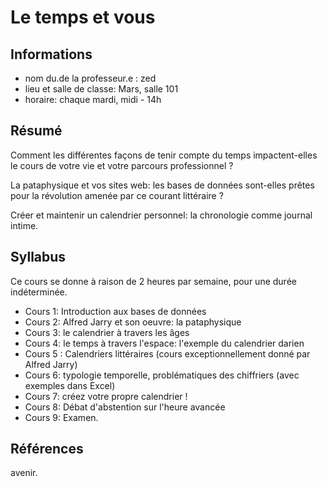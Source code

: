 # Le temps et vous

## Informations

* nom du.de la professeur.e : zed
* lieu et salle de classe: Mars, salle 101
* horaire: chaque mardi, midi - 14h

## Résumé

Comment les différentes façons de tenir compte du temps impactent-elles le cours de votre vie et votre parcours professionnel ?

La pataphysique et vos sites web: les bases de données sont-elles prêtes pour la révolution amenée par ce courant littéraire ?

Créer et maintenir un calendrier personnel: la chronologie comme journal intime.

## Syllabus

Ce cours se donne à raison de 2 heures par semaine, pour une durée indéterminée.

* Cours 1: Introduction aux bases de données
* Cours 2: Alfred Jarry et son oeuvre: la pataphysique
* Cours 3: le calendrier à travers les âges
* Cours 4: le temps à travers l'espace: l'exemple du calendrier darien
* Cours 5 : Calendriers littéraires (cours exceptionnellement donné par Alfred Jarry)
* Cours 6: typologie temporelle, problématiques des chiffriers (avec exemples dans Excel)
* Cours 7: créez votre propre calendrier !
* Cours 8: Débat d'abstention sur l'heure avancée
* Cours 9: Examen.

## Références

avenir.